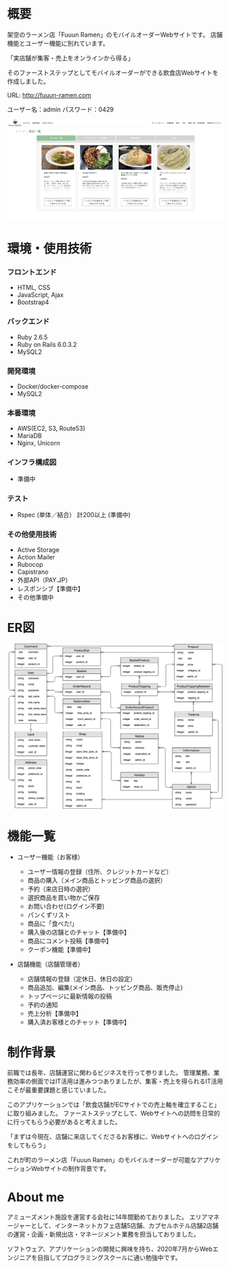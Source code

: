 # 概要
架空のラーメン店「Fuuun Ramen」のモバイルオーダーWebサイトです。
店舗機能とユーザー機能に別れています。

「実店舗が集客・売上をオンラインから得る」

そのファーストステップとしてモバイルオーダーができる飲食店Webサイトを作成しました。

URL: http://fuuun-ramen.com

ユーザー名：admin
パスワード：0429

![WEBサイトのイメージ](app/assets/images/site_image.png)

# 環境・使用技術

### フロントエンド

- HTML, CSS
- JavaScript, Ajax
- Bootstrap4

### バックエンド

- Ruby 2.6.5
- Ruby on Rails 6.0.3.2
- MySQL2

### 開発環境

- Docker/docker-compose
- MySQL2

### 本番環境

- AWS(EC2, S3, Route53)
- MariaDB
- Nginx, Unicorn

### インフラ構成図

- 準備中

### テスト

- Rspec (単体／結合） 計200以上 (準備中)

### その他使用技術

- Active Storage
- Action Mailer
- Rubocop
- Capistrano
- 外部API（PAY.JP）
- レスポンシブ【準備中】
- その他準備中


# ER図

![ER図](app/assets/images/FuuunRamen_20200913.jpg)

# 機能一覧
- ユーザー機能（お客様）
  - ユーザー情報の登録（住所、クレジットカードなど）
  - 商品の購入（メイン商品とトッピング商品の選択）
  - 予約（来店日時の選択）
  - 選択商品を買い物かご保存
  - お問い合わせ(ログイン不要)
  - パンくずリスト
  - 商品に「食べた!」
  - 購入後の店舗とのチャット【準備中】
  - 商品にコメント投稿【準備中】
  - クーポン機能【準備中】


- 店舗機能（店舗管理者）
  - 店舗情報の登録（定休日、休日の設定）
  - 商品追加、編集(メイン商品、トッピング商品、販売停止)
  - トップページに最新情報の投稿
  - 予約の通知
  - 売上分析【準備中】
  - 購入済お客様とのチャット【準備中】


# 制作背景
前職では長年、店舗運営に関わるビジネスを行って参りました。
管理業務、業務効率の側面ではIT活用は進みつつありましたが、集客・売上を得られるIT活用こそが最重要課題と感じていました。

このアプリケーションでは「飲食店舗がECサイトでの売上軸を確立すること」に取り組みました。
ファーストステップとして、Webサイトへの訪問を日常的に行ってもらう必要があると考えました。

「まずは今現在、店舗に来店してくださるお客様に、Webサイトへのログインをしてもらう」

これが町のラーメン店「Fuuun Ramen」のモバイルオーダーが可能なアプリケーションWebサイトの制作背景です。


# About me
アミューズメント施設を運営する会社に14年間勤めておりました。
エリアマネージャーとして、インターネットカフェ店舗5店舗、カプセルホテル店舗2店舗の運営・企画・新規出店・マネージメント業務を担当しておりました。

ソフトウェア、アプリケーションの開発に興味を持ち、2020年7月からWebエンジニアを目指してプログラミングスクールに通い勉強中です。
